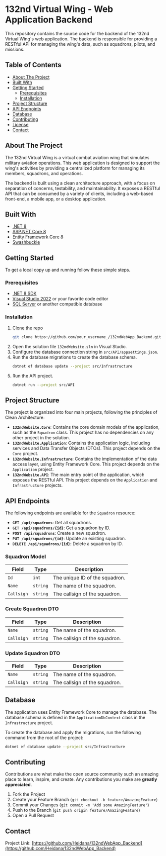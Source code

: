 # 132nd Virtual Wing - Web Application Backend

This repository contains the source code for the backend of the 132nd Virtual Wing's web application. The backend is responsible for providing a RESTful API for managing the wing's data, such as squadrons, pilots, and missions.

## Table of Contents

* [About The Project](#about-the-project)
* [Built With](#built-with)
* [Getting Started](#getting-started)
  * [Prerequisites](#prerequisites)
  * [Installation](#installation)
* [Project Structure](#project-structure)
* [API Endpoints](#api-endpoints)
* [Database](#database)
* [Contributing](#contributing)
* [License](#license)
* [Contact](#contact)

## About The Project

The 132nd Virtual Wing is a virtual combat aviation wing that simulates military aviation operations. This web application is designed to support the wing's activities by providing a centralized platform for managing its members, squadrons, and operations.

The backend is built using a clean architecture approach, with a focus on separation of concerns, testability, and maintainability. It exposes a RESTful API that can be consumed by a variety of clients, including a web-based front-end, a mobile app, or a desktop application.

## Built With

*   [.NET 8](https://dotnet.microsoft.com/en-us/download/dotnet/8.0)
*   [ASP.NET Core 8](https://docs.microsoft.com/en-us/aspnet/core/introduction-to-aspnet-core?view=aspnetcore-8.0)
*   [Entity Framework Core 8](https://docs.microsoft.com/en-us/ef/core/)
*   [Swashbuckle](https://github.com/domaindrivendev/Swashbuckle.AspNetCore)

## Getting Started

To get a local copy up and running follow these simple steps.

### Prerequisites

*   [.NET 8 SDK](https://dotnet.microsoft.com/en-us/download/dotnet/8.0)
*   [Visual Studio 2022](https://visualstudio.microsoft.com/vs/) or your favorite code editor
*   [SQL Server](https://www.microsoft.com/en-us/sql-server/sql-server-downloads) or another compatible database

### Installation

1.  Clone the repo
    ```sh
    git clone https://github.com/your_username_/132ndWebApp_Backend.git
    ```
2.  Open the solution file `132ndWebsite.sln` in Visual Studio.
3.  Configure the database connection string in `src/API/appsettings.json`.
4.  Run the database migrations to create the database schema.
    ```sh
    dotnet ef database update --project src/Infrastructure
    ```
5.  Run the API project.
    ```sh
    dotnet run --project src/API
    ```

## Project Structure

The project is organized into four main projects, following the principles of Clean Architecture:

*   **`132ndWebsite.Core`**: Contains the core domain models of the application, such as the `Squadron` class. This project has no dependencies on any other project in the solution.
*   **`132ndWebsite.Application`**: Contains the application logic, including services and Data Transfer Objects (DTOs). This project depends on the `Core` project.
*   **`132ndWebsite.Infrastructure`**: Contains the implementation of the data access layer, using Entity Framework Core. This project depends on the `Application` project.
*   **`132ndWebsite.API`**: The main entry point of the application, which exposes the RESTful API. This project depends on the `Application` and `Infrastructure` projects.

## API Endpoints

The following endpoints are available for the `Squadron` resource:

*   **`GET /api/squadrons`**: Get all squadrons.
*   **`GET /api/squadrons/{id}`**: Get a squadron by ID.
*   **`POST /api/squadrons`**: Create a new squadron.
*   **`PUT /api/squadrons/{id}`**: Update an existing squadron.
*   **`DELETE /api/squadrons/{id}`**: Delete a squadron by ID.

### Squadron Model

| Field      | Type   | Description                |
| ---------- | ------ | -------------------------- |
| `Id`       | `int`  | The unique ID of the squadron. |
| `Name`     | `string` | The name of the squadron.      |
| `Callsign` | `string` | The callsign of the squadron.  |

### Create Squadron DTO

| Field      | Type   | Description                |
| ---------- | ------ | -------------------------- |
| `Name`     | `string` | The name of the squadron.      |
| `Callsign` | `string` | The callsign of the squadron.  |

### Update Squadron DTO

| Field      | Type   | Description                |
| ---------- | ------ | -------------------------- |
| `Name`     | `string` | The name of the squadron.      |
| `Callsign` | `string` | The callsign of the squadron.  |

## Database

The application uses Entity Framework Core to manage the database. The database schema is defined in the `ApplicationDbContext` class in the `Infrastructure` project.

To create the database and apply the migrations, run the following command from the root of the project:

```sh
dotnet ef database update --project src/Infrastructure
```

## Contributing

Contributions are what make the open source community such an amazing place to learn, inspire, and create. Any contributions you make are **greatly appreciated**.

1.  Fork the Project
2.  Create your Feature Branch (`git checkout -b feature/AmazingFeature`)
3.  Commit your Changes (`git commit -m 'Add some AmazingFeature'`)
4.  Push to the Branch (`git push origin feature/AmazingFeature`)
5.  Open a Pull Request

## Contact

Project Link: [https://github.com/Heidana/132ndWebApp_Backend](https://github.com/Heidana/132ndWebApp_Backend)
